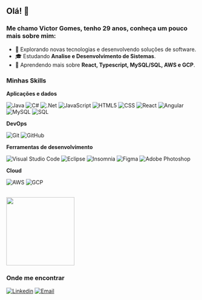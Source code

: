 ## Olá! 👋

### Me chamo Victor Gomes, tenho 29 anos, conheça um pouco mais sobre mim:

- 🤔 Explorando novas tecnologias e desenvolvendo soluções de software.
- 🎓 Estudando **Analise e Desenvolvimento de Sistemas**.
- 🌱 Aprendendo mais sobre **React, Typescript, MySQL/SQL, AWS e GCP**.

<h3>Minhas Skills</h3>

**Aplicações e dados**

![Java](https://img.shields.io/badge/Java-ED8B00?style=for-the-badge&logo=openjdk&logoColor=white)
![C#](https://img.shields.io/badge/c%23-%23239120.svg?style=for-the-badge&logo=csharp&logoColor=white)
![.Net](https://img.shields.io/badge/.NET-5C2D91?style=for-the-badge&logo=.net&logoColor=white)
![JavaScript](https://img.shields.io/badge/JavaScript-323330?style=for-the-badge&logo=javascript&logoColor=F7DF1E)
![HTML5](https://img.shields.io/badge/HTML5-E34F26?style=for-the-badge&logo=html5&logoColor=white)
![CSS](https://img.shields.io/badge/CSS3-1572B6?style=for-the-badge&logo=css3&logoColor=white)
![React](https://img.shields.io/badge/React-20232A?style=for-the-badge&logo=react&logoColor=61DAFB)
![Angular](https://img.shields.io/badge/Angular-DD0031?style=for-the-badge&logo=angular&logoColor=white)
![MySQL](https://img.shields.io/badge/MySQL-00000F?style=for-the-badge&logo=mysql&logoColor=white)
![SQL](https://img.shields.io/badge/Microsoft%20SQL%20Server-CC2927?style=for-the-badge&logo=microsoft%20sql%20server&logoColor=white)

**DevOps**

![Git](https://img.shields.io/badge/GIT-E44C30?style=for-the-badge&logo=git&logoColor=white)
![GitHub](https://img.shields.io/badge/GitHub-100000?style=for-the-badge&logo=github&logoColor=white)

**Ferramentas de desenvolvimento**

![Visual Studio Code](https://img.shields.io/badge/Visual_Studio-5C2D91?style=for-the-badge&logo=visual%20studio&logoColor=white)
![Eclipse](https://img.shields.io/badge/Eclipse-2C2255?style=for-the-badge&logo=eclipse&logoColor=white)
![Insomnia](https://img.shields.io/badge/Insomnia-5849be?style=for-the-badge&logo=Insomnia&logoColor=white)
![Figma](https://img.shields.io/badge/Figma-F24E1E?style=for-the-badge&logo=figma&logoColor=white)
![Adobe Photoshop](https://img.shields.io/badge/Adobe%20Photoshop-31A8FF?style=for-the-badge&logo=Adobe%20Photoshop&logoColor=black)

**Cloud**

![AWS](https://img.shields.io/badge/Amazon_AWS-FF9900?style=for-the-badge&logo=amazonaws&logoColor=white)
![GCP](https://img.shields.io/badge/Google_Cloud-4285F4?style=for-the-badge&logo=google-cloud&logoColor=white)

<br/>

<a href="https://github.com/victorgomesl" title="Perfil do Victor Gomes">
  <img height="180em" src="https://github-readme-stats.vercel.app/api?username=victorgomesl&theme=dracula&show_icons=true" />
</a>

<h3>Onde me encontrar</h3>

[![Linkedin](https://img.shields.io/badge/LinkedIn-0077B5?style=for-the-badge&logo=linkedin&logoColor=white)](https://www.linkedin.com/in/victor-gomes-3655a4241/)
[![Email](https://img.shields.io/badge/Gmail-D14836?style=for-the-badge&logo=gmail&logoColor=white)](mailto:victor@usekstore.com.br)
